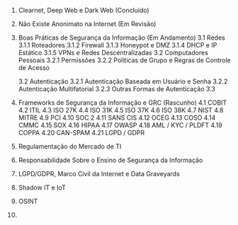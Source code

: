 1. Clearnet, Deep Web e Dark Web (Concluído)
2. Não Existe Anonimato na Internet (Em Revisão)
3. Boas Práticas de Segurança da Informação (Em Andamento)
   3.1 Redes
    3.1.1 Roteadores
    3.1.2 Firewall
    3.1.3 Honeypot e DMZ
    3.1.4 DHCP e IP Estático
    3.1.5 VPNs e Redes Descentralizadas
   3.2 Computadores Pessoais
    3.2.1 Permissões
    3.2.2 Políticas de Grupo e Regras de Controle de Acesso



   3.2 Autenticação
    3.2.1 Autenticação Baseada em Usuário e Senha
    3.2.2 Autenticação Multifatorial
    3.2.3 Outras Formas de Autenticação
   3.3
4. Frameworks de Segurança da Informação e GRC (Rascunho)
   4.1 COBIT
   4.2 ITIL
   4.3 ISO 27K
   4.4 ISO 31K
   4.5 ISO 37K
   4.6 ISO 38K
   4.7 NIST
   4.8 MITRE
   4.9 PCI
   4.10 SOC 2
   4.11 SANS CIS
   4.12 OCEG
   4.13 COSO
   4.14 CMMC
   4.15 SOX
   4.16 HIPAA
   4.17 OWASP
   4.18 AML / KYC / PLDFT
   4.19 COPPA
   4.20 CAN-SPAM
   4.21 LGPD / GDPR
5. Regulamentação do Mercado de TI
6. Responsabilidade Sobre o Ensino de Segurança da Informação
7. LGPD/GDPR, Marco Civil da Internet e Data Graveyards
8. Shadow IT e IoT
9. OSINT
10. 